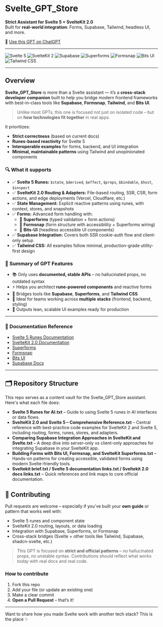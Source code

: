 # Svelte_GPT_Store

**Strict Assistant for Svelte 5 + SvelteKit 2.0**  
Built for **real-world integration**: Forms, Supabase, Tailwind, headless UI, and more.

🔗 [Use this GPT on ChatGPT](https://chatgpt.com/g/g-67f22c58490081918330d7a6bac03fc6-svelte-5-strict-kit-w-support-for-forms)

---

![Svelte 5](https://img.shields.io/badge/Svelte-v5-orange?logo=svelte&logoColor=white)
![SvelteKit 2](https://img.shields.io/badge/SvelteKit-v2.0-red?logo=svelte&labelColor=000)
![Supabase](https://img.shields.io/badge/Backend-Supabase-3ECF8E?logo=supabase&logoColor=white)
![Superforms](https://img.shields.io/badge/Forms-Superforms-blueviolet)
![Formsnap](https://img.shields.io/badge/Form_UI-Formsnap-8A2BE2)
![Bits UI](https://img.shields.io/badge/UI-Bits--UI-4B5563?logo=svelte)
![Tailwind CSS](https://img.shields.io/badge/CSS-Tailwind-38B2AC?logo=tailwindcss)

---

## Overview

**Svelte_GPT_Store** is more than a Svelte assistant — it’s a **cross-stack developer companion** built to help you bridge modern frontend frameworks with best-in-class tools like **Supabase**, **Formsnap**, **Tailwind**, and **Bits UI**.

> Unlike most GPTs, this one is focused not just on isolated code – but on **how technologies fit together** in real apps.

It prioritizes:
- **Strict correctness** (based on current docs)
- **Runes-based reactivity** for Svelte 5
- **Interoperable examples** for forms, backend, and UI integration
- **Minimal, maintainable patterns** using Tailwind and unopinionated components

### 🔍 What it supports

- ✅ **Svelte 5 Runes:** `$state`, `$derived`, `$effect`, `$props`, `$bindable`, `$host`, `$inspect`
- ✅ **SvelteKit 2.0 Routing & Adapters:** File-based routing, SSR, CSR, form actions, and edge deployments (Vercel, Cloudflare, etc.)
- ✅ **State Management:** Explicit reactive patterns using runes, with context, stores, and snapshots
- ✅ **Forms:** Advanced form handling with:
  - 🧩 **Superforms** (typed validation + form actions)
  - 🧱 **Formsnap** (form structure with accessibility + Superforms wiring)
  - 🧼 **Bits-UI** (headless accessible UI components)
- ✅ **Supabase Integration:** Covers both SSR cookie-auth flow and client-only setup
- ✅ **Tailwind CSS:** All examples follow minimal, production-grade utility-first design

### 🧠 Summary of GPT Features

- 📚 Only uses **documented, stable APIs** – no hallucinated props, no outdated syntax
- ⚡ Helps you architect **rune-powered components** and reactive forms
- 🔌 Bridges tools like **Supabase**, **Superforms**, and **Tailwind CSS**
- 🤝 Ideal for teams working across **multiple stacks** (frontend, backend, styling)
- 🎨 Outputs lean, scalable UI examples ready for production

---

### 📄 Documentation Reference

- [Svelte 5 Runes Documentation](https://svelte.dev/docs/svelte/what-are-runes)
- [SvelteKit 2.0 Documentation](https://svelte.dev/docs/kit/introduction)
- [Superforms](https://superforms.rocks/)
- [Formsnap](https://formsnap.dev/)
- [Bits UI](https://bits-ui.com/)
- [Supabase Docs](https://supabase.com/docs/guides)

---
## 🗂 Repository Structure

This repo serves as a content vault for the Svelte_GPT_Store assistant. Here's what each file does:

- **Svelte 5 Runes for AI.txt** – Guide to using Svelte 5 runes in AI interfaces or data flows.
- **SvelteKit 2.0 and Svelte 5 – Comprehensive Reference.txt** – Central reference with best-practice code examples for SvelteKit 2 and Svelte 5, including routing, forms, runes, stores, and adapters.
- **Comparing Supabase Integration Approaches in SvelteKit and Svelte.txt** – A deep dive into server-only vs client-only approaches for integrating Supabase in your SvelteKit app.
- **Building Forms with Bits UI, Formsnap, and SvelteKit Superforms.txt** – Hands-on patterns for creating accessible, validated forms using modern Svelte-friendly tools.
- **Sveltekit brief.txt / Svelte 5 documentation links.txt / Sveltekit 2.0 docs links.txt** – Quick references and link maps to core official documentation.

## 🤝 Contributing

Pull requests are welcome – especially if you've built your **own guide** or pattern that works well with:

- Svelte 5 runes and component state
- SvelteKit 2.0 routing, layouts, or data loading
- Integration with Supabase, Superforms, or Formsnap
- Cross-stack bridges (Svelte + other tools like Tailwind, Supabase, shadcn-svelte, etc.)

> This GPT is focused on **strict and official patterns** – no hallucinated props, no unstable syntax. Contributions should reflect what works *today* with real docs and real code.

### How to contribute

1. Fork this repo
2. Add your file (or update an existing one)
3. Make a clear commit
4. **Open a Pull Request** – that’s it!

---

Want to share how you made Svelte work with another tech stack? This is the place ✨

